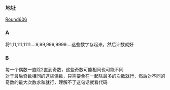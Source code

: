 ### 地址
[Round606](https://codeforces.com/contest/1277)

### A
将1,11,111,1111....9,99,999,9999....这些数字存起来，然后计数就好

### B
每一个偶数一直除2直到奇数，这些奇数可能相同也可能不同  
对于最后奇数相同的这些偶数，只需要合在一起除最多的次数就行，然后对不同的奇数的最大次数求和就行，理解不了这句话就看代码

